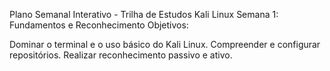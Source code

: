 Plano Semanal Interativo - Trilha de Estudos Kali Linux
Semana 1: Fundamentos e Reconhecimento
Objetivos:

Dominar o terminal e o uso básico do Kali Linux.
Compreender e configurar repositórios.
Realizar reconhecimento passivo e ativo.
